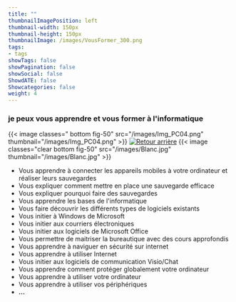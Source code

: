 ```yaml
---
title: ""
thumbnailImagePosition: left
thumbnail-width: 150px
thumbnail-height: 150px
thumbnailImage: /images/VousFormer_300.png
tags:
- tags
showTags: false
showPagination: false
showSocial: false
ShowdATE: false
Showcategories: false
weight: 4
---
```


### je peux vous apprendre et vous former à l'informatique

<!--more-->

{{< image classes=" bottom fig-50" src="/images/Img_PC04.png" thumbnail="/images/Img_PC04.png"  >}}
[![Retour arrière](/images/logo-retour-arriere_50.png)](../)
{{< image classes="clear bottom fig-50" src="/images/Blanc.jpg" thumbnail="/images/Blanc.jpg"  >}}


- Vous apprendre à connecter les appareils mobiles à votre ordinateur et réaliser leurs sauvegardes 
- Vous expliquer comment mettre en place une sauvegarde efficace
- Vous expliquer pourquoi faire des sauvegardes
- Vous apprendre les bases de l'informatique
- Vous faire découvrir les différents types de logiciels existants
- Vous initier à Windows de Microsoft
- Vous initier aux courriers électroniques
- Vous initier aux logiciels de Microsoft Office
- Vous permettre de maitriser la bureautique avec des cours approfondis
- Vous apprendre à naviguer en sécurité sur internet
- Vous apprendre à utiliser Internet
- Vous initier aux logiciels de communication Visio/Chat
- Vous apprendre comment protéger globalement votre ordinateur
- Vous apprendre à utiliser votre ordinateur
- Vous apprendre à utiliser vos périphériques
- ___...___